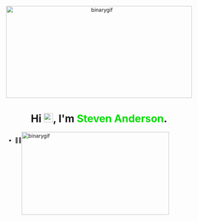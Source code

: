 <p align="center">
  <img src="./media/matrix.gif" alt="binarygif" height="250" width="100%"/>
</p>

<h1 align="center">Hi <img src="https://media.giphy.com/media/hvRJCLFzcasrR4ia7z/giphy.gif" width="25px">, I'm <span style="color:#00dd00">Steven Anderson</span>.</h1>

<div style="display:flex">
  <ul>
    <li>🧙‍♂️</li>
  </ul>

  <img src="./media/dayInTheLife.gif" alt="binarygif" height="225" width="400" style="object-fit: cover"/>

</div>
